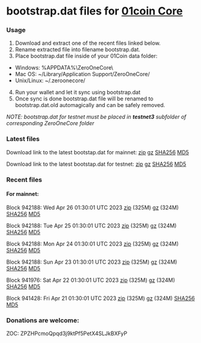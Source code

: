 # bootstrap.dat files for [01coin Core](https://01coin.io)

### Usage

1. Download and extract one of the recent files linked below.
2. Rename extracted file into filename bootstrap.dat.
3. Place bootstrap.dat file inside of your 01Coin data folder:
 - Windows: %APPDATA%\ZeroOneCore\
 - Mac OS: ~/Library/Application Support/ZeroOneCore/
 - Unix/Linux: ~/.zeroonecore/
4. Run your wallet and let it sync using bootstrap.dat
5. Once sync is done bootstrap.dat file will be renamed to bootstrap.dat.old automagically and can be safely removed.

_NOTE: bootstrap.dat for testnet must be placed in **testnet3** subfolder of corresponding ZeroOneCore folder_

### Latest files
Download link to the latest bootstap.dat for mainnet: [zip](https://files.01coin.io/mainnet/bootstrap.dat.zip) [gz](https://files.01coin.io/mainnet/bootstrap.dat.tar.gz) [SHA256](https://files.01coin.io/mainnet/sha256.txt) [MD5](https://files.01coin.io/mainnet/md5.txt)

Download link to the latest bootstap.dat for testnet: [zip](https://files.01coin.io/testnet/bootstrap.dat.zip) [gz](https://files.01coin.io/testnet/bootstrap.dat.tar.gz) [SHA256](https://files.01coin.io/testnet/sha256.txt) [MD5](https://files.01coin.io/testnet/md5.txt)

### Recent files

#### For mainnet:

Block 942188: Wed Apr 26 01:30:01 UTC 2023 [zip](https://files.01coin.io/mainnet/2023-04-26/bootstrap.dat.zip) (325M) [gz](https://files.01coin.io/mainnet/2023-04-26/bootstrap.dat.tar.gz) (324M) [SHA256](https://files.01coin.io/mainnet/2023-04-26/sha256.txt) [MD5](https://files.01coin.io/mainnet/2023-04-26/md5.txt)

Block 942188: Tue Apr 25 01:30:01 UTC 2023 [zip](https://files.01coin.io/mainnet/2023-04-25/bootstrap.dat.zip) (325M) [gz](https://files.01coin.io/mainnet/2023-04-25/bootstrap.dat.tar.gz) (324M) [SHA256](https://files.01coin.io/mainnet/2023-04-25/sha256.txt) [MD5](https://files.01coin.io/mainnet/2023-04-25/md5.txt)

Block 942188: Mon Apr 24 01:30:01 UTC 2023 [zip](https://files.01coin.io/mainnet/2023-04-24/bootstrap.dat.zip) (325M) [gz](https://files.01coin.io/mainnet/2023-04-24/bootstrap.dat.tar.gz) (324M) [SHA256](https://files.01coin.io/mainnet/2023-04-24/sha256.txt) [MD5](https://files.01coin.io/mainnet/2023-04-24/md5.txt)

Block 942188: Sun Apr 23 01:30:01 UTC 2023 [zip](https://files.01coin.io/mainnet/2023-04-23/bootstrap.dat.zip) (325M) [gz](https://files.01coin.io/mainnet/2023-04-23/bootstrap.dat.tar.gz) (324M) [SHA256](https://files.01coin.io/mainnet/2023-04-23/sha256.txt) [MD5](https://files.01coin.io/mainnet/2023-04-23/md5.txt)

Block 941976: Sat Apr 22 01:30:01 UTC 2023 [zip](https://files.01coin.io/mainnet/2023-04-22/bootstrap.dat.zip) (325M) [gz](https://files.01coin.io/mainnet/2023-04-22/bootstrap.dat.tar.gz) (324M) [SHA256](https://files.01coin.io/mainnet/2023-04-22/sha256.txt) [MD5](https://files.01coin.io/mainnet/2023-04-22/md5.txt)

Block 941428: Fri Apr 21 01:30:01 UTC 2023 [zip](https://files.01coin.io/mainnet/2023-04-21/bootstrap.dat.zip) (325M) [gz](https://files.01coin.io/mainnet/2023-04-21/bootstrap.dat.tar.gz) (324M) [SHA256](https://files.01coin.io/mainnet/2023-04-21/sha256.txt) [MD5](https://files.01coin.io/mainnet/2023-04-21/md5.txt)


### Donations are welcome:

ZOC: ZPZHPcmoQpqd3j9ktPf5PetX4SLJkBXFyP
